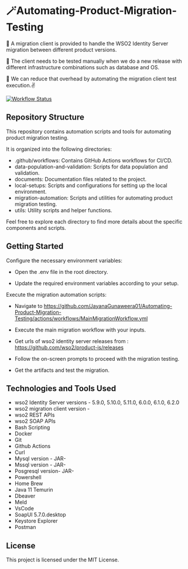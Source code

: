 
# 🪄Automating-Product-Migration-Testing
:small_blue_diamond: A migration client is provided to handle the WSO2 Identity Server migration between different product versions.

:small_blue_diamond: The client needs to be tested manually when we do a new release with different infrastructure combinations such as database and OS.

:dart: We can reduce that overhead by automating the migration client test execution.:v:

[![Workflow Status](https://github.com/JayanaGunaweera01/Automating-Product-Migration-Testing/actions/workflows/.github/workflows/MainMigrationWorkflow.yml/badge.svg)](https://github.com/JayanaGunaweera01/Automating-Product-Migration-Testing/actions)


## Repository Structure

This repository contains automation scripts and tools for automating product migration testing.

It is organized into the following directories:

- .github/workflows: Contains GitHub Actions workflows for CI/CD.
- data-population-and-validation: Scripts for data population and validation.
- documents: Documentation files related to the project.
- local-setups: Scripts and configurations for setting up the local environment.
- migration-automation: Scripts and utilities for automating product migration testing.
- utils: Utility scripts and helper functions.

Feel free to explore each directory to find more details about the specific components and scripts.

## Getting Started

Configure the necessary environment variables:

- Open the .env file in the root directory.

- Update the required environment variables according to your setup.

Execute the migration automation scripts:

- Navigate to https://github.com/JayanaGunaweera01/Automating-Product-Migration-Testing/actions/workflows/MainMigrationWorkflow.yml 

- Execute the main migration workflow with your inputs.

- Get urls of wso2 identity server releases from : https://github.com/wso2/product-is/releases

- Follow the on-screen prompts to proceed with the migration testing.

- Get the artifacts and test the migration.


## Technologies and Tools Used

- wso2 Identity Server versions - 5.9.0, 5.10.0, 5.11.0, 6.0.0, 6.1.0, 6.2.0
- wso2 migration client version - 
- wso2 REST APIs
- wso2 SOAP APIs
- Bash Scripting
- Docker
- Git
- Github Actions
- Curl
- Mysql version - JAR-
- Mssql version -  JAR-
- Posgresql version- JAR-
- Powershell
- Home Brew
- Java 11 Temurin
- Dbeaver
- Meld
- VsCode
- SoapUI 5.7.0.desktop
- Keystore Explorer
- Postman


## License

This project is licensed under the MIT License.





